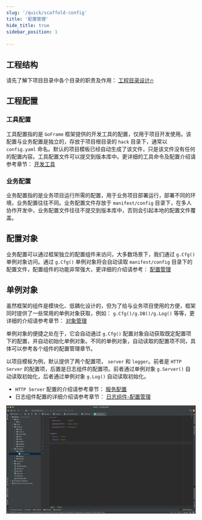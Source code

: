 ```yaml
---
slug: '/quick/scaffold-config'
title: '配置管理'
hide_title: true
sidebar_position: 1

---
```


## 工程结构

请先了解下项目目录中各个目录的职责及作用： [工程目录设计🔥](/docs/design/project/structure)

## 工程配置

### 工具配置

工具配置指的是 `GoFrame` 框架提供的开发工具的配置，仅用于项目开发使用。该配置与业务配置是独立的，存放于项目根目录的 `hack` 目录下，通常以 `config.yaml` 命名。默认的项目模板已经自动生成了该文件，只是该文件没有任何的配置内容。工具配置文件可以提交到版本库中。更详细的工具命令及配置介绍请参考章节： [开发工具](/docs/cli)

### 业务配置

业务配置指的是业务项目运行所需的配置，用于业务项目部署运行，部署不同的环境，业务配置往往不同。业务配置文件存放于 `manifest/config` 目录下，在多人协作开发中，业务配置文件往往不提交到版本库中，否则会引起本地的配置文件覆盖。

## 配置对象

业务配置可以通过框架独立的配置组件来访问，大多数场景下，我们通过 `g.Cfg()` 单例对象访问。通过 `g.Cfg()` 单例对象将会自动读取 `manifest/config` 目录下的配置文件，配置组件的功能非常强大，更详细的介绍请参考： [配置管理](/docs/core/gcfg)

## 单例对象

虽然框架的组件是模块化、低耦化设计的，但为了给与业务项目使用的方便，框架同时提供了一些常用的单例对象获取，例如： `g.Cfg()/g.DB()/g.Log()` 等等，更详细的介绍请参考章节： [对象管理](/docs/core/g)

单例对象的便捷之处在于，它会自动通过 `g.Cfg()` 配置对象自动获取既定配置项下的配置，并自动初始化单例对象。不同的单例对象，自动读取的配置项不同，具体可以参考各个组件的配置管理章节。

以项目模板为例，默认提供了两个配置项， `server` 和 `logger`。前者是 `HTTP Server` 的配置项，后置是日志组件的配置项。前者通过单例对象 `g.Server()` 自动读取初始化，后者通过单例对象 `g.Log()` 自动读取初始化。

- `HTTP Server` 配置的介绍请参考章节： [服务配置](/docs/web/server-config)
- 日志组件配置的详细介绍请参考章节： [日志组件-配置管理](/docs/core/glog/config)

![](/markdown/e9d2b468d5aff664dff56388ad14d182.png)